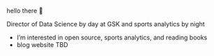 hello there 👋

Director of Data Science by day at GSK and sports analytics by night
- I’m interested in open source, sports analytics, and reading books
- blog website TBD

<!---
bcarancibia/bcarancibia is a ✨ special ✨ repository because its `README.md` (this file) appears on your GitHub profile.
You can click the Preview link to take a look at your changes.
--->
